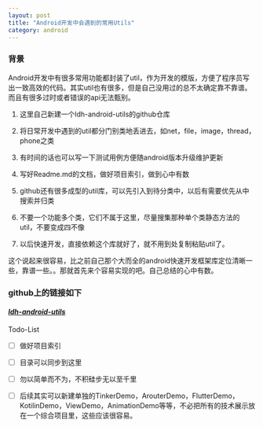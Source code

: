 ```yaml
---
layout: post
title: "Android开发中会遇到的常用Utils"
category: android
---
```


### 背景

Android开发中有很多常用功能都封装了util，作为开发的模版，方便了程序员写出一致高效的代码。其实util也有很多，但是自己没用过的总不太确定靠不靠谱。而且有很多过时或者错误的api无法甄别。

1. 这里自己新建一个ldh-android-utils的github仓库

2. 将日常开发中遇到的util都分门别类地丢进去，如net，file，image，thread，phone之类

3. 有时间的话也可以写一下测试用例方便随android版本升级维护更新

4. 写好Readme.md的文档，做好项目索引，做到心中有数

5. github还有很多成型的util库，可以先引入到待分类中，以后有需要优先从中搜索并归类

6. 不要一个功能多个类，它们不属于这里，尽量搜集那种单个类静态方法的util，不要变成四不像

7. 以后快速开发，直接依赖这个库就好了，就不用到处复制粘贴util了。

这个说起来很容易，比之前自己那个大而全的android快速开发框架库定位清晰一些，靠谱一些。。那就首先来个容易实现的吧。自己总结的心中有数。

### github上的链接如下

#### ***[ldh-android-utils](https://github.com/duanhaoling/ldh-android-utils)***





Todo-List
- [ ] 做好项目索引
- [ ] 目录可以同步到这里
- [ ] 勿以简单而不为，不积硅步无以至千里
- [ ] 后续其实可以新建单独的TinkerDemo，ArouterDemo，FlutterDemo，KotilinDemo，ViewDemo，AnimationDemo等等，不必把所有的技术展示放在一个综合项目里，这些应该很容易。

